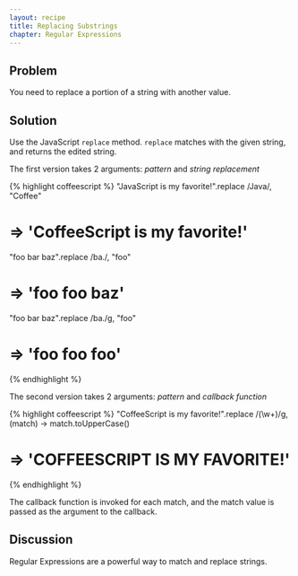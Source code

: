 ```yaml
---
layout: recipe
title: Replacing Substrings
chapter: Regular Expressions
---
```

## Problem

You need to replace a portion of a string with another value.

## Solution

Use the JavaScript `replace` method. `replace` matches with the given string, and returns the edited string.

The first version takes 2 arguments: _pattern_ and _string replacement_

{% highlight coffeescript %}
"JavaScript is my favorite!".replace /Java/, "Coffee"
# => 'CoffeeScript is my favorite!'

"foo bar baz".replace /ba./, "foo"
# => 'foo foo baz'

"foo bar baz".replace /ba./g, "foo"
# => 'foo foo foo'
{% endhighlight %}

The second version takes 2 arguments: _pattern_ and _callback function_

{% highlight coffeescript %}
"CoffeeScript is my favorite!".replace /(\w+)/g, (match) ->
  match.toUpperCase()
# => 'COFFEESCRIPT IS MY FAVORITE!'
{% endhighlight %}

The callback function is invoked for each match, and the match value is passed as the argument to the callback.

## Discussion

Regular Expressions are a powerful way to match and replace strings.
